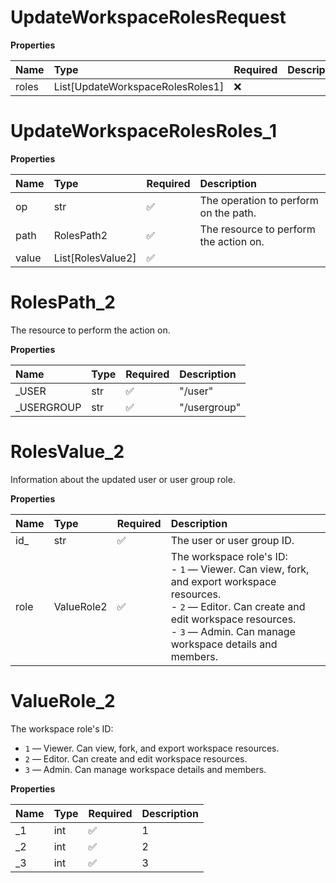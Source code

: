 # UpdateWorkspaceRolesRequest

**Properties**

| Name  | Type                             | Required | Description |
| :---- | :------------------------------- | :------- | :---------- |
| roles | List[UpdateWorkspaceRolesRoles1] | ❌       |             |

# UpdateWorkspaceRolesRoles_1

**Properties**

| Name  | Type              | Required | Description                            |
| :---- | :---------------- | :------- | :------------------------------------- |
| op    | str               | ✅       | The operation to perform on the path.  |
| path  | RolesPath2        | ✅       | The resource to perform the action on. |
| value | List[RolesValue2] | ✅       |                                        |

# RolesPath_2

The resource to perform the action on.

**Properties**

| Name        | Type | Required | Description  |
| :---------- | :--- | :------- | :----------- |
| \_USER      | str  | ✅       | "/user"      |
| \_USERGROUP | str  | ✅       | "/usergroup" |

# RolesValue_2

Information about the updated user or user group role.

**Properties**

| Name | Type       | Required | Description                                                                                                                                                                                                             |
| :--- | :--------- | :------- | :---------------------------------------------------------------------------------------------------------------------------------------------------------------------------------------------------------------------- |
| id\_ | str        | ✅       | The user or user group ID.                                                                                                                                                                                              |
| role | ValueRole2 | ✅       | The workspace role's ID:<br>- `1` — Viewer. Can view, fork, and export workspace resources.<br>- `2` — Editor. Can create and edit workspace resources.<br>- `3` — Admin. Can manage workspace details and members.<br> |

# ValueRole_2

The workspace role's ID:

- `1` — Viewer. Can view, fork, and export workspace resources.
- `2` — Editor. Can create and edit workspace resources.
- `3` — Admin. Can manage workspace details and members.

**Properties**

| Name | Type | Required | Description |
| :--- | :--- | :------- | :---------- |
| \_1  | int  | ✅       | 1           |
| \_2  | int  | ✅       | 2           |
| \_3  | int  | ✅       | 3           |

<!-- This file was generated by liblab | https://liblab.com/ -->
